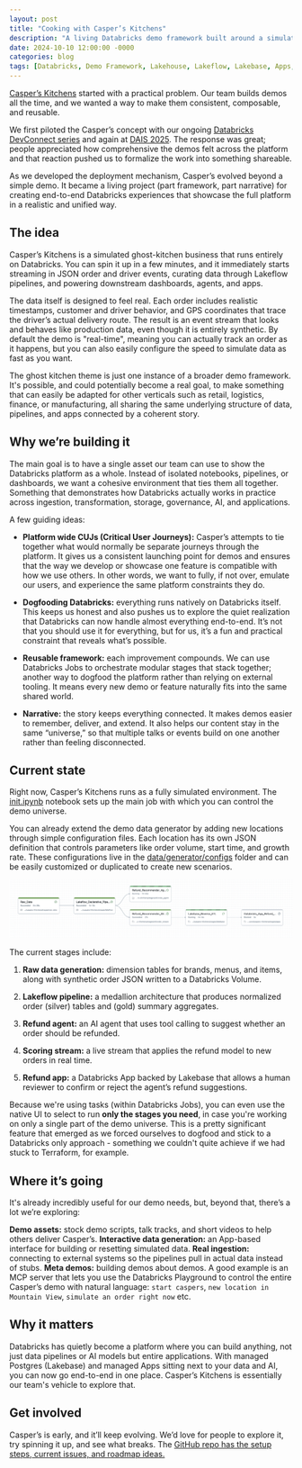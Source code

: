 ```yaml
---
layout: post
title: "Cooking with Casper’s Kitchens"
description: "A living Databricks demo framework built around a simulated ghost kitchen — designed for reuse, realism, and end-to-end storytelling."
date: 2024-10-10 12:00:00 -0000
categories: blog
tags: [Databricks, Demo Framework, Lakehouse, Lakeflow, Lakebase, Apps, AI]
---
```


[Casper’s Kitchens](https://github.com/databricks-solutions/caspers-kitchens) started with a practical problem. Our team builds demos all the time, and we wanted a way to make them consistent, composable, and reusable.

We first piloted the Casper’s concept with our ongoing [Databricks DevConnect series](https://luma.com/DevConnectDBX) and again at [DAIS 2025](https://www.databricks.com/dataaisummit). The response was great; people appreciated how comprehensive the demos felt across the platform and that reaction pushed us to formalize the work into something shareable.

As we developed the deployment mechanism, Casper’s evolved beyond a simple demo. It became a living project (part framework, part narrative) for creating end-to-end Databricks experiences that showcase the full platform in a realistic and unified way.

## The idea

Casper’s Kitchens is a simulated ghost-kitchen business that runs entirely on Databricks. You can spin it up in a few minutes, and it immediately starts streaming in JSON order and driver events, curating data through Lakeflow pipelines, and powering downstream dashboards, agents, and apps.

The data itself is designed to feel real. Each order includes realistic timestamps, customer and driver behavior, and GPS coordinates that trace the driver’s actual delivery route. The result is an event stream that looks and behaves like production data, even though it is entirely synthetic. By default the demo is "real-time", meaning you can actually track an order as it happens, but you can also easily configure the speed to simulate data as fast as you want.

The ghost kitchen theme is just one instance of a broader demo framework. It's possible, and could potentially become a real goal, to make something that can easily be adapted for other verticals such as retail, logistics, finance, or manufacturing, all sharing the same underlying structure of data, pipelines, and apps connected by a coherent story.

## Why we’re building it

The main goal is to have a single asset our team can use to show the Databricks platform as a whole. Instead of isolated notebooks, pipelines, or dashboards, we want a cohesive environment that ties them all together. Something that demonstrates how Databricks actually works in practice across ingestion, transformation, storage, governance, AI, and applications.

A few guiding ideas:

- **Platform wide CUJs (Critical User Journeys):** Casper’s attempts to tie together what would normally be separate journeys through the platform. It gives us a consistent launching point for demos and ensures that the way we develop or showcase one feature is compatible with how we use others. In other words, we want to fully, if not over, emulate our users, and experience the same platform constraints they do.

- **Dogfooding Databricks:** everything runs natively on Databricks itself. This keeps us honest and also pushes us to explore the quiet realization that Databricks can now handle almost everything end-to-end. It’s not that you should use it for everything, but for us, it’s a fun and practical constraint that reveals what’s possible.

- **Reusable framework:** each improvement compounds. We can use Databricks Jobs to orchestrate modular stages that stack together; another way to dogfood the platform rather than relying on external tooling. It means every new demo or feature naturally fits into the same shared world.

- **Narrative:** the story keeps everything connected. It makes demos easier to remember, deliver, and extend. It also helps our content stay in the same “universe,” so that multiple talks or events build on one another rather than feeling disconnected.

## Current state

Right now, Casper’s Kitchens runs as a fully simulated environment. The [init.ipynb](https://github.com/databricks-solutions/caspers-kitchens/blob/main/init.ipynb) notebook sets up the main job with which you can control the demo universe. 

You can already extend the demo data generator by adding new locations through simple configuration files. Each location has its own JSON definition that controls parameters like order volume, start time, and growth rate. These configurations live in the [data/generator/configs](https://github.com/databricks-solutions/caspers-kitchens/blob/main/data/generator/configs/README.md) folder and can be easily customized or duplicated to create new scenarios.

![Stages](../../images/stages.png)

The current stages include:

1. **Raw data generation:** dimension tables for brands, menus, and items, along with synthetic order JSON written to a Databricks Volume.

2. **Lakeflow pipeline:** a medallion architecture that produces normalized order (silver) tables and (gold) summary aggregates.

3. **Refund agent:** an AI agent that uses tool calling to suggest whether an order should be refunded.

4. **Scoring stream:** a live stream that applies the refund model to new orders in real time.

5. **Refund app:** a Databricks App backed by Lakebase that allows a human reviewer to confirm or reject the agent’s refund suggestions.

Because we're using tasks (within Databricks Jobs), you can even use the native UI to select to run **only the stages you need**, in case you're working on only a single part of the demo universe. This is a pretty significant feature that emerged as we forced ourselves to dogfood and stick to a Databricks only approach - something we couldn't quite achieve if we had stuck to Terraform, for example.

## Where it’s going

It's already incredibly useful for our demo needs, but, beyond that, there’s a lot we’re exploring:

**Demo assets:** stock demo scripts, talk tracks, and short videos to help others deliver Casper’s.
**Interactive data generation:** an App-based interface for building or resetting simulated data.
**Real ingestion:** connecting to external systems so the pipelines pull in actual data instead of stubs.
**Meta demos:** building demos about demos. A good example is an MCP server that lets you use the Databricks Playground to control the entire Casper’s demo with natural language: `start caspers`, `new location in Mountain View`, `simulate an order right now` etc.

## Why it matters

Databricks has quietly become a platform where you can build anything, not just data pipelines or AI models but entire applications. With managed Postgres (Lakebase) and managed Apps sitting next to your data and AI, you can now go end-to-end in one place. Casper’s Kitchens is essentially our team's vehicle to explore that.

## Get involved

Casper’s is early, and it’ll keep evolving. We’d love for people to explore it, try spinning it up, and see what breaks. The [GitHub repo has the setup steps, current issues, and roadmap ideas.](https://github.com/databricks-solutions/caspers-kitchens/tree/main)